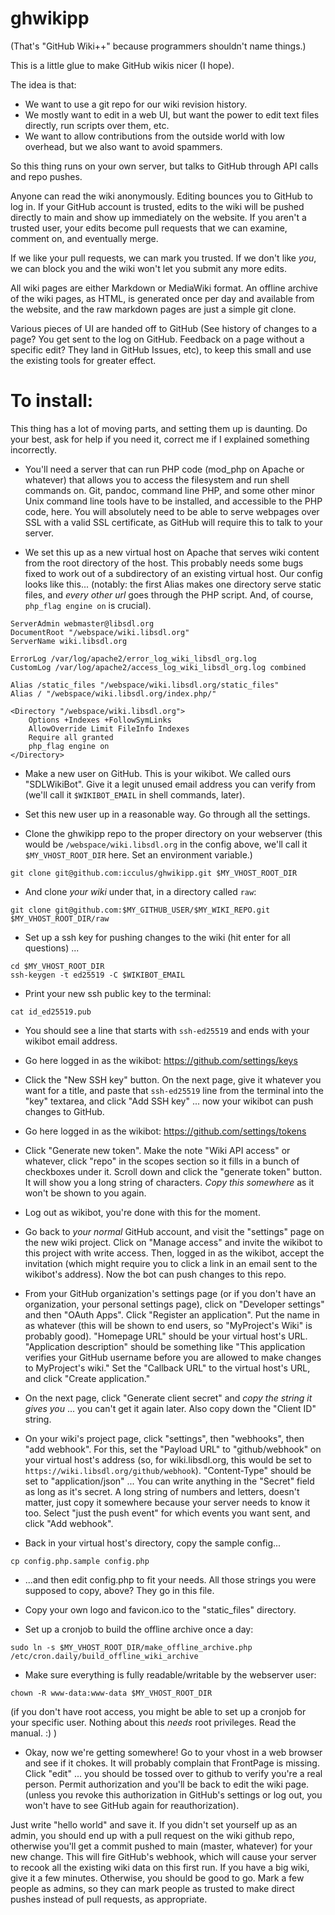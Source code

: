 
# ghwikipp

(That's "GitHub Wiki++" because programmers shouldn't name things.)

This is a little glue to make GitHub wikis nicer (I hope).

The idea is that:
- We want to use a git repo for our wiki revision history.
- We mostly want to edit in a web UI, but want the power to edit
text files directly, run scripts over them, etc.
- We want to allow contributions from the outside world with low
overhead, but we also want to avoid spammers.

So this thing runs on your own server, but talks to GitHub through
API calls and repo pushes.

Anyone can read the wiki anonymously. Editing bounces you to GitHub
to log in. If your GitHub account is trusted, edits to the wiki will
be pushed directly to main and show up immediately on the website.
If you aren't a trusted user, your edits become pull requests that
we can examine, comment on, and eventually merge.

If we like your pull requests, we can mark you trusted. If we don't
like _you_, we can block you and the wiki won't let you submit any
more edits.

All wiki pages are either Markdown or MediaWiki format. An offline
archive of the wiki pages, as HTML, is generated once per day and
available from the website, and the raw markdown pages are just a
simple git clone.

Various pieces of UI are handed off to GitHub (See history of 
changes to a page? You get sent to the log on GitHub. Feedback on
a page without a specific edit? They land in GitHub Issues, etc),
to keep this small and use the existing tools for greater effect.


# To install:

This thing has a lot of moving parts, and setting them up is daunting.
Do your best, ask for help if you need it, correct me if I explained
something incorrectly.

* You'll need a server that can run PHP code (mod_php on Apache or
whatever) that allows you to access the filesystem and run shell
commands on. Git, pandoc, command line PHP, and some other minor Unix
command line tools have to be installed, and accessible to the PHP
code, here. You will absolutely need to be able to serve webpages over
SSL with a valid SSL certificate, as GitHub will require this to
talk to your server.

* We set this up as a new virtual host on Apache that serves wiki
content from the root directory of the host. This probably needs some
bugs fixed to work out of a subdirectory of an existing virtual host.
Our config looks like this... (notably: the first Alias makes one
directory serve static files, and _every other url_ goes through
the PHP script. And, of course, `php_flag engine on` is crucial).

```
ServerAdmin webmaster@libsdl.org
DocumentRoot "/webspace/wiki.libsdl.org"
ServerName wiki.libsdl.org

ErrorLog /var/log/apache2/error_log_wiki_libsdl_org.log
CustomLog /var/log/apache2/access_log_wiki_libsdl_org.log combined

Alias /static_files "/webspace/wiki.libsdl.org/static_files"
Alias / "/webspace/wiki.libsdl.org/index.php/"

<Directory "/webspace/wiki.libsdl.org">
    Options +Indexes +FollowSymLinks
    AllowOverride Limit FileInfo Indexes
    Require all granted
    php_flag engine on
</Directory>
```

* Make a new user on GitHub. This is your wikibot. We called ours
"SDLWikiBot". Give it a legit unused email address you can verify 
from (we'll call it `$WIKIBOT_EMAIL` in shell commands, later).

* Set this new user up in a reasonable way. Go through all the settings.


* Clone the ghwikipp repo to the proper directory on your webserver
(this would be `/webspace/wiki.libsdl.org` in the config above, we'll
call it `$MY_VHOST_ROOT_DIR` here. Set an environment variable.)

```
git clone git@github.com:icculus/ghwikipp.git $MY_VHOST_ROOT_DIR
```

* And clone _your wiki_ under that, in a directory called `raw`:

```
git clone git@github.com:$MY_GITHUB_USER/$MY_WIKI_REPO.git $MY_VHOST_ROOT_DIR/raw
```

* Set up a ssh key for pushing changes to the wiki (hit enter for all questions) ...

```
cd $MY_VHOST_ROOT_DIR
ssh-keygen -t ed25519 -C $WIKIBOT_EMAIL
```

* Print your new ssh public key to the terminal:

```
cat id_ed25519.pub
```

* You should see a line that starts with `ssh-ed25519` and ends with your
wikibot email address.

* Go here logged in as the wikibot: https://github.com/settings/keys

* Click the "New SSH key" button. On the next page, give it whatever you
want for a title, and paste that `ssh-ed25519` line from the terminal
into the "key" textarea, and click "Add SSH key" ... now your wikibot can
push changes to GitHub.

* Go here logged in as the wikibot: https://github.com/settings/tokens

* Click "Generate new token". Make the note "Wiki API access" or whatever,
click "repo" in the scopes section so it fills in a bunch of checkboxes
under it. Scroll down and click the "generate token" button. It will
show you a long string of characters. _Copy this somewhere_ as it won't
be shown to you again.

* Log out as wikibot, you're done with this for the moment.

* Go back to _your normal_ GitHub account, and visit the "settings" page
on the new wiki project. Click on "Manage access" and invite the wikibot
to this project with write access. Then, logged in as the wikibot, accept
the invitation (which might require you to click a link in an email sent
to the wikibot's address). Now the bot can push changes to this repo.

* From your GitHub organization's settings page (or if you don't have an
organization, your personal settings page), click on "Developer settings"
and then "OAuth Apps". Click "Register an application". Put the name in
as whatever (this will be shown to end users, so "MyProject's Wiki" is
probably good). "Homepage URL" should be your virtual host's URL.
"Application description" should be something like "This application
verifies your GitHub username before you are allowed to make changes to
MyProject's wiki." Set the "Callback URL" to the virtual host's URL, and
click "Create application."

* On the next page, click "Generate client secret" and _copy the string
it gives you_ ... you can't get it again later. Also copy down the
"Client ID" string.

* On your wiki's project page, click "settings", then "webhooks", then
"add webhook". For this, set the "Payload URL" to "github/webhook" on
your virtual host's address (so, for wiki.libsdl.org, this would be
set to `https://wiki.libsdl.org/github/webhook`). "Content-Type" should
be set to "application/json" ... You can write anything in the "Secret"
field as long as it's secret. A long string of numbers and letters,
doesn't matter, just copy it somewhere because your server needs to know
it too. Select "just the push event" for which events you want sent, and
click "Add webhook".

* Back in your virtual host's directory, copy the sample config...

```
cp config.php.sample config.php
```

* ...and then edit config.php to fit your needs. All those strings you
were supposed to copy, above? They go in this file.

* Copy your own logo and favicon.ico to the "static_files" directory.

* Set up a cronjob to build the offline archive once a day:

```
sudo ln -s $MY_VHOST_ROOT_DIR/make_offline_archive.php /etc/cron.daily/build_offline_wiki_archive
```

* Make sure everything is fully readable/writable by the webserver user:

```
chown -R www-data:www-data $MY_VHOST_ROOT_DIR
```

(if you don't have root access, you might be able to set up a cronjob
for your specific user. Nothing about this _needs_ root privileges.
Read the manual.  :) )

* Okay, now we're getting somewhere! Go to your vhost in a web browser
and see if it chokes. It will probably complain that FrontPage is
missing. Click "edit" ... you should be tossed over to github to verify
you're a real person. Permit authorization and you'll be back to edit
the wiki page. (unless you revoke this authorization in GitHub's settings
or log out, you won't have to see GitHub again for reauthorization).

Just write "hello world" and save it. If you didn't set yourself up as
an admin, you should end up with a pull request on the wiki github repo,
otherwise you'll get a commit pushed to main (master, whatever) for your
new change. This will fire GitHub's webhook, which will cause your server
to recook all the existing wiki data on this first run. If you have a
big wiki, give it a few minutes. Otherwise, you should be good to go.
Mark a few people as admins, so they can mark people as trusted to make
direct pushes instead of pull requests, as appropriate.



